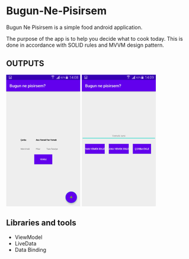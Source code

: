 # Bugun-Ne-Pisirsem

Bugun Ne Pisirsem is a simple food android application.

The purpose of the app is to help you decide what to cook today. This is done in accordance with SOLID rules and MVVM design pattern.

<h2> OUTPUTS </h2>

<img src="https://github.com/maliksenpai/Bugun-Ne-Pisirsem/blob/master/images/a1.jpeg" width="200"/>

<img src="https://github.com/maliksenpai/Bugun-Ne-Pisirsem/blob/master/images/a2.jpeg" width="200"/>

<h2>Libraries and tools</h2>

<ul>
<li>ViewModel</li>
<li>LiveData</li>
<li>Data Binding</li>
</ul>
